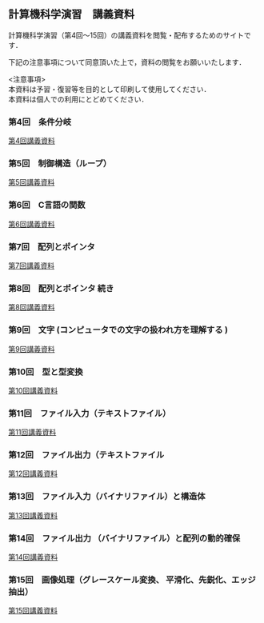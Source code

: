 ## 計算機科学演習　講義資料

計算機科学演習（第4回〜15回）の講義資料を閲覧・配布するためのサイトです．

下記の注意事項について同意頂いた上で，資料の閲覧をお願いいたします．

<注意事項>   
本資料は予習・復習等を目的として印刷して使用してください．   
本資料は個人での利用にとどめてください．  

### 第4回　条件分岐

[第4回講義資料](Ex01.md)

### 第5回　制御構造（ループ）

[第5回講義資料](Ex02.md)

### 第6回　C言語の関数

[第6回講義資料](Ex03.md)

### 第7回　配列とポインタ

[第7回講義資料](Ex04.md)

### 第8回　配列とポインタ 続き

[第8回講義資料](Ex05.md)

### 第9回　文字 (コンピュータでの文字の扱われ方を理解する )

[第9回講義資料](Ex06.md)

### 第10回　型と型変換

[第10回講義資料](Ex07.md)

### 第11回　ファイル入力（テキストファイル）

[第11回講義資料](Ex08.md)

### 第12回　ファイル出力（テキストファイル

[第12回講義資料](Ex09.md)

### 第13回　ファイル入力（バイナリファイル）と構造体

[第13回講義資料](Ex10.md)

### 第14回　ファイル出力 （バイナリファイル）と配列の動的確保

[第14回講義資料](Ex11.md)

### 第15回　画像処理（グレースケール変換、 平滑化、先鋭化、エッジ抽出）

[第15回講義資料](Ex12.md)

